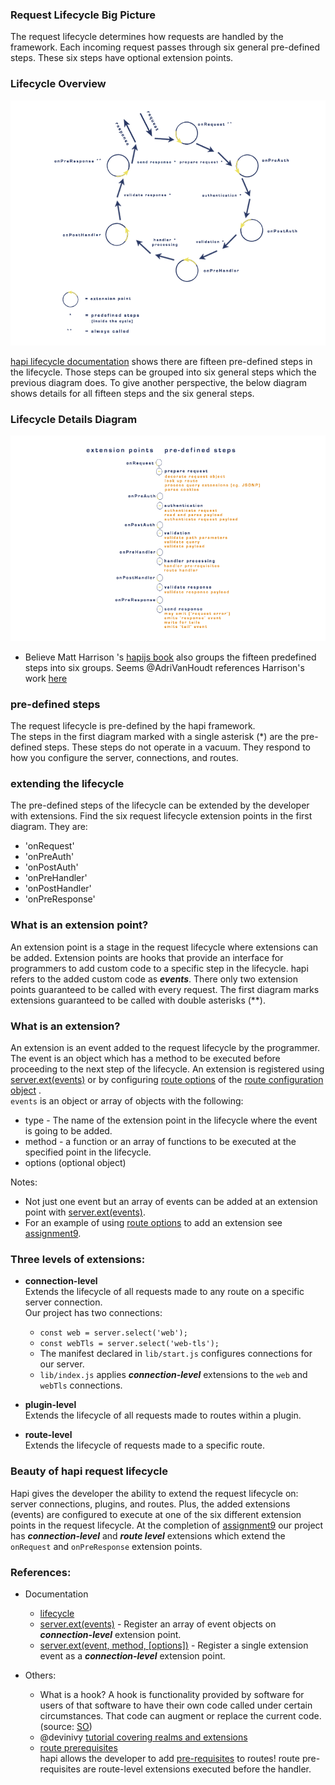 ### Request Lifecycle Big Picture 

The request lifecycle determines how requests are handled by the framework.
Each incoming request passes through six general pre-defined steps. These six steps have optional extension points.

### Lifecycle Overview 
![LifeCycleDiagram](../assets/images/lifecycleDiagram.png)


[hapi lifecycle documentation](https://hapijs.com/api#request-lifecycle) shows there are fifteen pre-defined steps in the lifecycle.
Those steps can be grouped into six general steps which the previous diagram does. To give another perspective, the below diagram shows 
details for all fifteen steps and the six general steps.  

### Lifecycle Details Diagram
![LifeCycleDetails](../assets/images/lifecycleDetailsDiagram.png)

* Believe Matt Harrison 's [hapijs book](https://www.manning.com/books/hapi-js-in-action) also groups the fifteen predefined steps into six groups.
  Seems  @AdriVanHoudt references Harrison's work [here](https://gist.github.com/AdriVanHoudt/562f537ba48301bac76fb3bc42def5b3)


### pre-defined steps

The request lifecycle is pre-defined by the hapi framework.<br/>
The steps in the first diagram marked with a single asterisk (*) are the pre-defined steps. 
These steps do not operate in a vacuum. They respond to how you configure the server, connections, and routes. 


### extending the lifecycle

The pre-defined steps of the lifecycle can be extended by the developer with extensions.
Find the six request lifecycle extension points in the first diagram.  They are:
* 'onRequest'
* 'onPreAuth' 
* 'onPostAuth' 
* 'onPreHandler'
* 'onPostHandler'
* 'onPreResponse'


### What is an extension point? 
An extension point is a stage in the request lifecycle where extensions can be added.
Extension points are hooks that provide an interface for programmers to add custom code 
to a specific step in the lifecycle. hapi refers to the added custom code as ***events***.
There only two extension points guaranteed to be called with every request. The first diagram marks 
extensions guaranteed to be called with double asterisks (**).


### What is an extension? 
An extension is an event added to the request lifecycle by the programmer.<br/>
The event is an object which has a method to be executed before proceeding to the next step of the lifecycle.
An extension is registered using [server.ext(events)](https://hapijs.com/api#serverextevents) or by configuring
[route options](https://hapijs.com/api#route-options) of the [route configuration object](https://hapijs.com/api#route-configuration) .<br/>
`events` is an object or array of objects with the following: 
  * type - The name of the extension point in the lifecycle where the event is going to be added. 
  * method - a function or an array of functions to be executed at the specified point in the lifecycle. 
  * options (optional object)

Notes: 
* Not just one event but an array of events can be added at an extension point with [server.ext(events)](https://hapijs.com/api#serverextevents).
* For an example of using [route options](https://hapijs.com/api#route-options) to add an extension see [assignment9](../assignments/a0.0.9.md).

### Three levels of extensions:
* **connection-level**<br/>
  Extends the lifecycle of all requests made to any route on a specific server connection.<br/>
  Our project has two connections:
  - `const web = server.select('web');`
  - `const webTls = server.select('web-tls');`
  - The manifest declared in `lib/start.js` configures connections for our server.
  - `lib/index.js` applies ***connection-level*** extensions to the `web` and `webTls` connections.

* **plugin-level**<br/>
  Extends the lifecycle of all requests made to routes within a plugin.
* **route-level**<br/>
  Extends the lifecycle of requests made to a specific route.

### Beauty of hapi request lifecycle
Hapi gives the developer the ability to extend the request lifecycle on:  
server connections, plugins, and routes. Plus, the added extensions (events) are configured to execute at one of the
six different extension points in the request lifecycle.  At the completion of [assignment9](../assignments/a0.0.9.md) our project has ***connection-level*** and ***route level***  extensions
which extend the `onRequest` and `onPreResponse` extension points.


### References:
* Documentation 
  - [lifecycle](https://hapijs.com/api#request-lifecycle)
  - [server.ext(events)](https://hapijs.com/api#serverextevents) - Register an array of event objects on ***connection-level*** extension point. 
  - [server.ext(event, method, [options])](https://hapijs.com/api#serverextevent-method-options) - Register a single extension event as a ***connection-level*** extension point.

* Others:
  - What is a hook?
    A hook is functionality provided by software for users of that software to have their own code called under certain circumstances. 
    That code can augment or replace the current code. 
    (source: [SO](https://stackoverflow.com/questions/467557/what-is-meant-by-the-term-hook-in-programming))
  - @devinivy [tutorial covering realms and extensions](https://github.com/hapijs/discuss/issues/241) 
  - [route prerequisites](https://hapijs.com/api#route-prerequisites)<br/>
    hapi allows the developer to add [pre-requisites](https://hapijs.com/api#route-prerequisites) to routes! 
    route pre-requisites are route-level extensions executed before the handler.  



